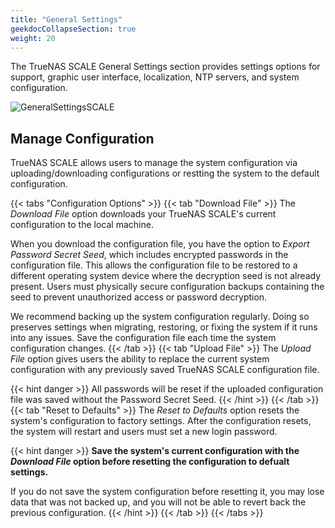 ```yaml
---
title: "General Settings"
geekdocCollapseSection: true
weight: 20
---
```


The TrueNAS SCALE General Settings section provides settings options for support, graphic user interface, localization, NTP servers, and system configuration. 

![GeneralSettingsSCALE](/images/SCALE/GeneralSettingsSCALE.png "SCALE General Settings Screen")

## Manage Configuration

TrueNAS SCALE allows users to manage the system configuration via uploading/downloading configurations or restting the system to the default configuration. 

{{< tabs "Configuration Options" >}}
{{< tab "Download File" >}}
The *Download File* option downloads your TrueNAS SCALE's current configuration to the local machine.

When you download the configuration file, you have the option to *Export Password Secret Seed*, which includes encrypted passwords in the configuration file. This allows the configuration file to be restored to a different operating system device where the decryption seed is not already present. Users must physically secure configuration backups containing the seed to prevent unauthorized access or password decryption.

We recommend backing up the system configuration regularly. Doing so preserves settings when migrating, restoring, or fixing the system if it runs into any issues. Save the configuration file each time the system configuration changes.
{{< /tab >}}
{{< tab "Upload File" >}}
The *Upload File* option gives users the ability to replace the current system configuration with any previously saved TrueNAS SCALE configuration file.

{{< hint danger >}}
All passwords will be reset if the uploaded configuration file was saved without the Password Secret Seed.
{{< /hint >}}
{{< /tab >}}
{{< tab "Reset to Defaults" >}}
The *Reset to Defaults* option resets the system's configuration to factory settings. After the configuration resets, the system will restart and users must set a new login password.

{{< hint danger >}}
**Save the system's current configuration with the _Download File_ option before resetting the configuration to defualt settings.**
 
If you do not save the system configuration before resetting it, you may lose data that was not backed up, and you will not be able to revert back the previous configuration.
{{< /hint >}}
{{< /tab >}}
{{< /tabs >}}



